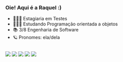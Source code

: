 ### Oie! Aqui é a Raquel :)
- 👩🏻‍💻 Estagiaria em Testes
- 👩🏻‍🎓 Estudando Programação orientada a objetos
- 📚 3/8 Engenharia de Software
- 🪐 Pronomes: ela/dela


##


<picture>
  <source
    srcset="https://img.shields.io/badge/JavaScript-F7DF1E?style=for-the-badge&logo=javascript&logoColor=black"
    media="(prefers-color-scheme: dark)"
  />
  <source
    srcset="https://img.shields.io/badge/JavaScript-F7DF1E?style=for-the-badge&logo=javascript&logoColor=black"
    media="(prefers-color-scheme: light), (prefers-color-scheme: no-preference)"
  />
  <img src="https://img.shields.io/badge/JavaScript-F7DF1E?style=for-the-badge&logo=javascript&logoColor=black" />
</picture>
<picture>
  <source
    srcset="https://img.shields.io/badge/Python-3776AB?style=for-the-badge&logo=python&logoColor=white"
    media="(prefers-color-scheme: dark)"
  />
  <source
    srcset="https://img.shields.io/badge/Python-3776AB?style=for-the-badge&logo=python&logoColor=white"
    media="(prefers-color-scheme: light), (prefers-color-scheme: no-preference)"
  />
  <img src="https://img.shields.io/badge/Python-3776AB?style=for-the-badge&logo=python&logoColor=white" />
</picture>
<picture>
  <source
    srcset="https://img.shields.io/badge/HTML-239120?style=for-the-badge&logo=html5&logoColor=white"
    media="(prefers-color-scheme: dark)"
  />
  <source
    srcset="https://img.shields.io/badge/HTML-239120?style=for-the-badge&logo=html5&logoColor=white"
    media="(prefers-color-scheme: light), (prefers-color-scheme: no-preference)"
  />
  <img src="https://img.shields.io/badge/HTML-239120?style=for-the-badge&logo=html5&logoColor=white" />
</picture>
<picture>
  <source
    srcset="https://img.shields.io/badge/CSS-239120?&style=for-the-badge&logo=css3&logoColor=white"
    media="(prefers-color-scheme: dark)"
  />
  <source
    srcset="	https://img.shields.io/badge/CSS-239120?&style=for-the-badge&logo=css3&logoColor=white"
    media="(prefers-color-scheme: light), (prefers-color-scheme: no-preference)"
  />
  <img src="https://img.shields.io/badge/CSS-239120?&style=for-the-badge&logo=css3&logoColor=white" />
</picture>

<picture>
  <source
    srcset="https://img.shields.io/badge/Java-ED8B00?style=for-the-badge&logo=openjdk&logoColor=white"
    media="(prefers-color-scheme: dark)"
  />
  <source
    srcset="https://img.shields.io/badge/Java-ED8B00?style=for-the-badge&logo=openjdk&logoColor=white"
    media="(prefers-color-scheme: light), (prefers-color-scheme: no-preference)"
  />
  <img src="https://img.shields.io/badge/Java-ED8B00?style=for-the-badge&logo=openjdk&logoColor=white" />
</picture>



</div>
